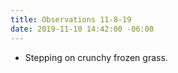 ```yaml
---
title: Observations 11-8-19
date: 2019-11-10 14:42:00 -06:00
---
```


- Stepping on crunchy frozen grass.